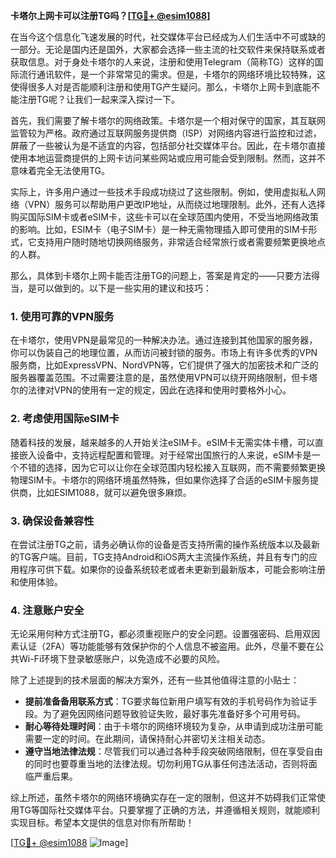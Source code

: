 **卡塔尔上网卡可以注册TG吗？[[TG💪+ @esim1088](https://t.me/s/esim1088)]**

在当今这个信息化飞速发展的时代，社交媒体平台已经成为人们生活中不可或缺的一部分。无论是国内还是国外，大家都会选择一些主流的社交软件来保持联系或者获取信息。对于身处卡塔尔的人来说，注册和使用Telegram（简称TG）这样的国际流行通讯软件，是一个非常常见的需求。但是，卡塔尔的网络环境比较特殊，这使得很多人对是否能顺利注册和使用TG产生疑问。那么，卡塔尔上网卡到底能不能注册TG呢？让我们一起来深入探讨一下。

首先，我们需要了解卡塔尔的网络政策。卡塔尔是一个相对保守的国家，其互联网监管较为严格。政府通过互联网服务提供商（ISP）对网络内容进行监控和过滤，屏蔽了一些被认为是不适宜的内容，包括部分社交媒体平台。因此，在卡塔尔直接使用本地运营商提供的上网卡访问某些网站或应用可能会受到限制。然而，这并不意味着完全无法使用TG。

实际上，许多用户通过一些技术手段成功绕过了这些限制。例如，使用虚拟私人网络（VPN）服务可以帮助用户更改IP地址，从而绕过地理限制。此外，还有人选择购买国际SIM卡或者eSIM卡，这些卡可以在全球范围内使用，不受当地网络政策的影响。比如，ESIM卡（电子SIM卡）是一种无需物理插入即可使用的SIM卡形式，它支持用户随时随地切换网络服务，非常适合经常旅行或者需要频繁更换地点的人群。

那么，具体到卡塔尔上网卡能否注册TG的问题上，答案是肯定的——只要方法得当，是可以做到的。以下是一些实用的建议和技巧：

### 1. 使用可靠的VPN服务

在卡塔尔，使用VPN是最常见的一种解决办法。通过连接到其他国家的服务器，你可以伪装自己的地理位置，从而访问被封锁的服务。市场上有许多优秀的VPN服务商，比如ExpressVPN、NordVPN等，它们提供了强大的加密技术和广泛的服务器覆盖范围。不过需要注意的是，虽然使用VPN可以绕开网络限制，但卡塔尔的法律对VPN的使用有一定的规定，因此在选择和使用时要格外小心。

### 2. 考虑使用国际eSIM卡

随着科技的发展，越来越多的人开始关注eSIM卡。eSIM卡无需实体卡槽，可以直接嵌入设备中，支持远程配置和管理。对于经常出国旅行的人来说，eSIM卡是一个不错的选择，因为它可以让你在全球范围内轻松接入互联网，而不需要频繁更换物理SIM卡。卡塔尔的网络环境虽然特殊，但如果你选择了合适的eSIM卡服务提供商，比如ESIM1088，就可以避免很多麻烦。

### 3. 确保设备兼容性

在尝试注册TG之前，请务必确认你的设备是否支持所需的操作系统版本以及最新的TG客户端。目前，TG支持Android和iOS两大主流操作系统，并且有专门的应用程序可供下载。如果你的设备系统较老或者未更新到最新版本，可能会影响注册和使用体验。

### 4. 注意账户安全

无论采用何种方式注册TG，都必须重视账户的安全问题。设置强密码、启用双因素认证（2FA）等功能能够有效保护你的个人信息不被盗用。此外，尽量不要在公共Wi-Fi环境下登录敏感账户，以免造成不必要的风险。

除了上述提到的技术层面的解决方案外，还有一些其他值得注意的小贴士：

- **提前准备备用联系方式**：TG要求每位新用户填写有效的手机号码作为验证手段。为了避免因网络问题导致验证失败，最好事先准备好多个可用号码。
- **耐心等待处理时间**：由于卡塔尔的网络环境较为复杂，从申请到成功注册可能需要一定的时间。在此期间，请保持耐心并密切关注相关动态。
- **遵守当地法律法规**：尽管我们可以通过各种手段突破网络限制，但在享受自由的同时也要尊重当地的法律法规。切勿利用TG从事任何违法活动，否则将面临严重后果。

综上所述，虽然卡塔尔的网络环境确实存在一定的限制，但这并不妨碍我们正常使用TG等国际社交媒体平台。只要掌握了正确的方法，并遵循相关规则，就能顺利实现目标。希望本文提供的信息对你有所帮助！

[[TG💪+ @esim1088](https://t.me/s/esim1088) ![Image](https://i.postimg.cc/4NQfJmqS/Snipaste-2025-05-13-00-14-12.png)]